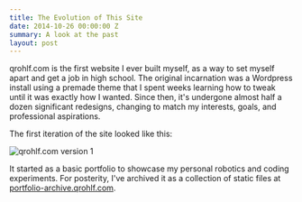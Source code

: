 ```yaml
---
title: The Evolution of This Site
date: 2014-10-26 00:00:00 Z
summary: A look at the past
layout: post
---
```


qrohlf.com is the first website I ever built myself, as a way to set myself apart and get a job in high school. The original incarnation was a Wordpress install using a premade theme that I spent weeks learning how to tweak until it was exactly how I wanted. Since then, it's undergone almost half a dozen significant redesigns, changing to match my interests, goals, and professional aspirations.

The first iteration of the site looked like this:

![qrohlf.com version 1]()

It started as a basic portfolio to showcase my personal robotics and coding experiments. For posterity, I've archived it as a collection of static files at [portfolio-archive.qrohlf.com](http://portfolio-archive.qrohlf.com).
